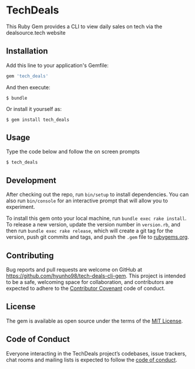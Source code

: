 # TechDeals

This Ruby Gem provides a CLI to view daily sales on tech via the dealsource.tech website

## Installation

Add this line to your application's Gemfile:

```ruby
gem 'tech_deals'
```

And then execute:

    $ bundle

Or install it yourself as:

    $ gem install tech_deals

## Usage

Type the code below and follow the on screen prompts

    $ tech_deals

## Development

After checking out the repo, run `bin/setup` to install dependencies. You can also run `bin/console` for an interactive prompt that will allow you to experiment.

To install this gem onto your local machine, run `bundle exec rake install`. To release a new version, update the version number in `version.rb`, and then run `bundle exec rake release`, which will create a git tag for the version, push git commits and tags, and push the `.gem` file to [rubygems.org](https://rubygems.org).

## Contributing

Bug reports and pull requests are welcome on GitHub at https://github.com/hyunho98/tech-deals-cli-gem. This project is intended to be a safe, welcoming space for collaboration, and contributors are expected to adhere to the [Contributor Covenant](http://contributor-covenant.org) code of conduct.

## License

The gem is available as open source under the terms of the [MIT License](https://opensource.org/licenses/MIT).

## Code of Conduct

Everyone interacting in the TechDeals project’s codebases, issue trackers, chat rooms and mailing lists is expected to follow the [code of conduct](https://github.com/hyunho98/tech-deals-cli-gem/blob/master/CODE_OF_CONDUCT.md).
